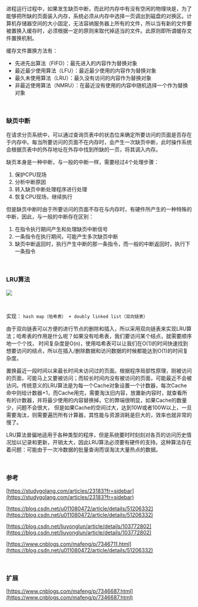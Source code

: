 进程运行过程中，如果发生缺页中断，而此时内存中有没有空闲的物理块是，为了能够把所缺的页面装入内存，系统必须从内存中选择一页调出到磁盘的对换区。计算机存储器空间的大小固定，无法容纳服务器上所有的文件，所以当有新的文件要被置换入缓存时，必须根据一定的原则来取代掉适当的文件。此原则即所谓缓存文件置换机制。

缓存文件置换方法有：

* 先进先出算法（FIFO）：最先进入的内容作为替换对象
* 最近最少使用算法（LFU）：最近最少使用的内容作为替换对象
* 最久未使用算法（LRU）：最久没有访问的内容作为替换对象
* 非最近使用算法（NMRU）：在最近没有使用的内容中随机选择一个作为替换对象

<br/>

### 缺页中断

在请求分页系统中，可以通过查询页表中的状态位来确定所要访问的页面是否存在于内存中。每当所要访问的页面不在内存时，会产生一次缺页中断，此时操作系统会根据页表中的外存地址在外存中找到所缺的一页，将其调入内存。

缺页本身是一种中断，与一般的中断一样，需要经过4个处理步骤：

1. 保护CPU现场
2. 分析中断原因
3. 转入缺页中断处理程序进行处理
4. 恢复CPU现场，继续执行

但是缺页中断时由于所要访问的页面不存在与内存时，有硬件所产生的一种特殊的中断，因此，与一般的中断存在区别：

1. 在指令执行期间产生和处理缺页中断信号
2. 一条指令在执行期间，可能产生多次缺页中断
3. 缺页中断返回时，执行产生中断的那一条指令，而一般的中断返回时，执行下一条指令

<br/>

### LRU算法

![](https://img-blog.csdnimg.cn/20200302220506244.png)

<br/>

实现： ```hash map（哈希表） + doubly linked list（双向链表）```

由于双向链表可以方便的进行节点的删除和插入，所以采用双向链表来实现LRU算法；哈希表的作用是什么呢？如果没有哈希表，我们要访问某个结点，就需要顺序地一个个找， 时间复杂度是O(n)，使用哈希表可以让我们在O(1)的时间快速找到想要访问的结点，所以在插入/删除数据和访问数据的时候都能达到O(1)的时间复杂度。

置换最近一段时间以来最长时间未访问过的页面。根据程序局部性原理，刚被访问的页面，可能马上又要被访问；而较长时间内没有被访问的页面，可能最近不会被访问。传统意义的LRU算法是为每一个Cache对象设置一个计数器，每次Cache命中则给计数器+1，而Cache用完，需要淘汰旧内容，放置新内容时，就查看所有的计数器，并将最少使用的内容替换掉。它的弊端很明显，如果Cache的数量少，问题不会很大， 但是如果Cache的空间过大，达到10W或者100W以上，一旦需要淘汰，则需要遍历所有计算器，其性能与资源消耗是巨大的，效率也就非常的慢了。

LRU算法普偏地适用于各种类型的程序，但是系统要时时刻刻对各页的访问历史情况加以记录和更新，开销太大，因此LRU算法必须要有硬件的支持。这种算法存在着问题：可能由于一次冷数据的批量查询而误淘汰大量热点的数据。

<br/>

### 参考
[https://studygolang.com/articles/23183?fr=sidebar](https://studygolang.com/articles/23183?fr=sidebar)

[https://blog.csdn.net/u011080472/article/details/51206332](https://blog.csdn.net/u011080472/article/details/51206332)

[https://blog.csdn.net/liuyonglun/article/details/103772802](https://blog.csdn.net/liuyonglun/article/details/103772802)

[https://www.cnblogs.com/mafeng/p/7346711.html](https://blog.csdn.net/u011080472/article/details/51206332)

<br/>

### 扩展
[https://www.cnblogs.com/mafeng/p/7346687.html](https://www.cnblogs.com/mafeng/p/7346687.html)